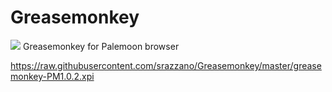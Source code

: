 # Greasemonkey

<img src="https://github.com/srazzano/Images/blob/master/greasemonkey.png"/>
Greasemonkey for Palemoon browser

https://raw.githubusercontent.com/srazzano/Greasemonkey/master/greasemonkey-PM1.0.2.xpi
